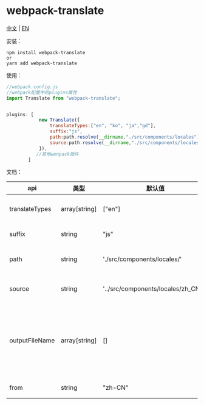 # webpack-translate

[中文](https://github.com/aiyuekuang/webpack-translate/blob/master/README.md) | [EN](https://github.com/aiyuekuang/webpack-translate/blob/master/README.en.md)



安装：

```
npm install webpack-translate
or
yarn add webpack-translate
```



使用：

```js
//webpack.config.js
//webpack配置中的plugins属性
import Translate from "webpack-translate";


plugins: [
            new Translate({
                translateTypes:["en", "ko", "ja","gd"],
                suffix:"js",
                path:path.resolve(__dirname,"./src/components/locales"),
                source:path.resolve(__dirname,"./src/components/locales/zh_CN.js")
            }),
           //其他wenpack插件
        ]
```



文档：

| api            | 类型          | 默认值                               | 说明                                                         |
| -------------- | ------------- | ------------------------------------ | ------------------------------------------------------------ |
| translateTypes | array[string] | ["en"]                               | 需翻译的目标语言简写，查询简写[地址](https://github.com/aiyuekuang/webpack-translate/blob/master/src/translate/utils/lang.js) |
| suffix         | string        | "js"                                 | 输出的语言文件的后缀名                                       |
| path           | string        | './src/components/locales/'          | 输出的语言文件相对项目根目录的地址                           |
| source         | string        | '../src/components/locales/zh_CN.js' | 需作为源语言进行翻译的文件                                   |
| outputFileName | array[string] | []                                   | 输出文件的其他名称设置，与上方translateTypes的数组一一对应即可，注意个数必须保持一致 |
| from           | string        | "zh-CN"                              | 翻译源文件的语言简码                                         |



